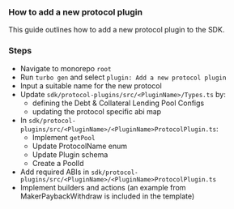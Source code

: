 ### How to add a new protocol plugin
This guide outlines how to add a new protocol plugin to the SDK.

### Steps
* Navigate to monorepo `root`
* Run `turbo gen` and select `plugin: Add a new protocol plugin`
* Input a suitable name for the new protocol
* Update `sdk/protocol-plugins/src/<PluginName>/Types.ts` by:
   - defining the Debt & Collateral Lending Pool Configs
   - updating the protocol specific abi map
* In `sdk/protocol-plugins/src/<PluginName>/<PluginName>ProtocolPlugin.ts`:
   - Implement `getPool`
   - Update ProtocolName enum
   - Update Plugin schema
   - Create a <PluginName>PoolId
* Add required ABIs in `sdk/protocol-plugins/src/<PluginName>/<PluginName>ProtocolPlugin.ts`
* Implement builders and actions (an example from MakerPaybackWithdraw is included in the template)